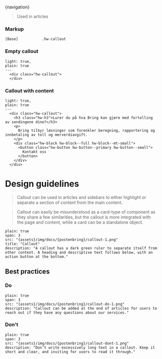 {navigation}

 




> Used in articles


### Markup
```code
[Base]           .hw-callout
```

### Empty callout

```html|span-3
light: true,
plain: true
---
  <div class="hw-callout">
  </div>
```


### Callout with content

```html|span-4
light: true,
plain: true
---
  <div class="hw-callout">
    <h3 class="hw-h3">Lurer du på hva Bring kan gjøre med fortolling av sendingene dine?</h3>
    <p>
      Bring tilbyr løsninger som forenkler beregning, rapportering og innbetaling av toll og merverdiavgift.
    </p>
    <div class="hw-block hw-block--full hw-block--mt-small">
      <button class="hw-button hw-button--primary hw-button--small">
        Kontakt oss
      </button>
    </div>
  </div>
```






# Design guidelines

> Callout can be used in articles and sidebars to either highlight or separate a section of content from the main content.

> Callout can easily be misunderstood as a card-type of component as they share a few similarities, but the callout is more integrated with the page and content, while a card can be a standalone object.


```image
plain: true
span: 3
src: "{assets}/img/docs/{postenbring}/callout-1.png"
title: "Callout"
description: "A callout has a dark green ruler to separate itself from other content. A heading and descriptive text follows below, with an action button at the bottom."
```


## Best practices

### Do

```image
plain: true
span: 3
src: "{assets}/img/docs/{postenbring}/callout-do-1.png"
description: "Callout can be added at the end of articles for users to reach out if they have any questions about our services."
```

### Don't
  
```image
plain: true
span: 3
src: "{assets}/img/docs/{postenbring}/callout-dont-1.png"
description: "Don’t write excessively long text in a callout. Keep it short and clear, and inviting for users to read it through."
```









